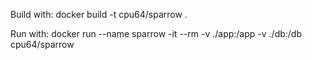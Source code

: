 Build with: docker build -t cpu64/sparrow .

Run with: docker run --name sparrow -it --rm -v ./app:/app -v ./db:/db cpu64/sparrow
